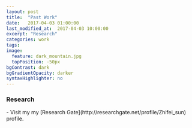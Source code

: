 ```yaml
---
layout: post
title:  "Past Work"
date:   2017-04-03 01:00:00
last_modified_at:  2017-04-03 10:00:00
excerpt: "Research"
categories: work
tags:  
image:
  feature: dark_mountain.jpg
  topPosition: -50px
bgContrast: dark
bgGradientOpacity: darker
syntaxHighlighter: no
---
```

### Research

<div class="img img--fullContainer img--10xLeading" style="background-image: url('/assets/images/posts/rg_example.png');"></div>
- Visit my my [Research Gate](http://researchgate.net/profile/Zhifei_sun) profile.




